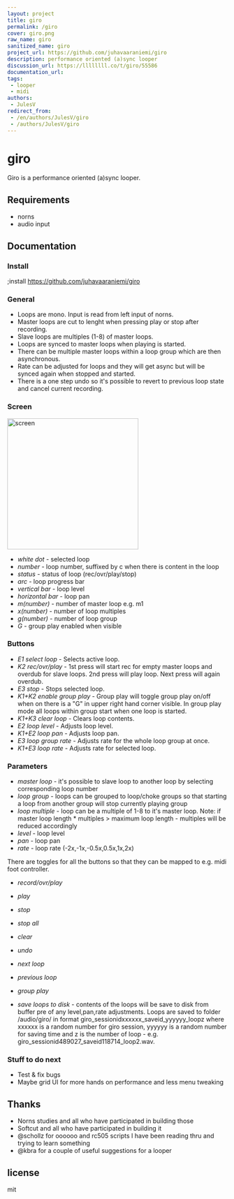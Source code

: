 ```yaml
---
layout: project
title: giro
permalink: /giro
cover: giro.png
raw_name: giro
sanitized_name: giro
project_url: https://github.com/juhavaaraniemi/giro
description: performance oriented (a)sync looper
discussion_url: https://llllllll.co/t/giro/55586
documentation_url: 
tags:
 - looper
 - midi
authors:
 - JulesV
redirect_from:
 - /en/authors/JulesV/giro
 - /authors/JulesV/giro
---
```

# giro

Giro is a performance oriented (a)sync looper.

## Requirements

- norns
- audio input

## Documentation

### Install
;install https://github.com/juhavaaraniemi/giro

### General

- Loops are mono. Input is read from left input of norns.
- Master loops are cut to lenght when pressing play or stop after recording.
- Slave loops are multiples (1-8) of master loops.
- Loops are synced to master loops when playing is started.
- There can be multiple master loops within a loop group which are then asynchronous.
- Rate can be adjusted for loops and they will get async but will be synced again when stopped and started.
- There is a one step undo so it's possible to revert to previous loop state and cancel current recording.

### Screen

<img src="giro.png" alt="screen" width="300"/>

- *white dot* - selected loop
- *number* - loop number, suffixed by c when there is content in the loop
- *status* - status of loop (rec/ovr/play/stop)
- *arc* - loop progress bar
- *vertical bar* - loop level
- *horizontal bar* - loop pan
- *m(number)* - number of master loop e.g. m1
- *x(number)* - number of loop multiples
- *g(number)* - number of loop group
- *G* - group play enabled when visible

### Buttons

- *E1 select loop* - Selects active loop.
- *K2 rec/ovr/play* - 1st press will start rec for empty master loops and overdub for slave loops. 2nd press will play loop. Next press will again overdub.
- *E3 stop* - Stops selected loop.
- *K1+K2 enable group play* - Group play will toggle group play on/off when on there is a "G" in upper right hand corner visible. In group play mode all loops within group start when one loop is started.
- *K1+K3 clear loop* - Clears loop contents.
- *E2 loop level* - Adjusts loop level.
- *K1+E2 loop pan* - Adjusts loop pan.
- *E3 loop group rate* - Adjusts rate for the whole loop group at once.
- *K1+E3 loop rate* - Adjusts rate for selected loop.

### Parameters

- *master loop* - it's possible to slave loop to another loop by selecting corresponding loop number
- *loop group* - loops can be grouped to loop/choke groups so that starting a loop from another group will stop currently playing group
- *loop multiple* - loop can be a multiple of 1-8 to it's master loop. Note: if master loop length * multiples > maximum loop length - multiples will be reduced accordingly
- *level* - loop level
- *pan* - loop pan
- *rate* - loop rate (-2x,-1x,-0.5x,0.5x,1x,2x)

There are toggles for all the buttons so that they can be mapped to e.g. midi foot controller.
- *record/ovr/play*
- *play*
- *stop*
- *stop all*
- *clear*
- *undo*
- *next loop*
- *previous loop*
- *group play*

- *save loops to disk* - contents of the loops will be save to disk from buffer pre of any level,pan,rate adjustments. Loops are saved to folder /audio/giro/ in format giro_sessionidxxxxxx_saveid_yyyyyy_loopz where xxxxxx is a random number for giro session, yyyyyy is a random number for saving time and z is the number of loop - e.g. giro_sessionid489027_saveid118714_loop2.wav.


### Stuff to do next

- Test & fix bugs
- Maybe grid UI for more hands on performance and less menu tweaking

## Thanks

- Norns studies and all who have participated in building those
- Softcut and all who have participated in building it
- @schollz for oooooo and rc505 scripts I have been reading thru and trying to learn something
- @kbra for a couple of useful suggestions for a looper

## license 

mit 
